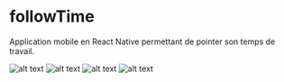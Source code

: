 # followTime
Application mobile en React Native permettant de pointer son temps de travail.

![alt text](https://i.postimg.cc/MKLVZh2Y/Simulator-Screen-Shot-i-Phone-12-Pro-Max-2021-06-18-at-01-07-07.png)
![alt text](https://i.postimg.cc/mZ87JPmJ/Simulator-Screen-Shot-i-Phone-12-Pro-Max-2021-06-18-at-01-06-05.png)
![alt text](https://i.postimg.cc/HnZ5yNJd/Simulator-Screen-Shot-i-Phone-12-Pro-Max-2021-06-18-at-01-05-57.png)
![alt text](https://i.postimg.cc/xT8L297C/Simulator-Screen-Shot-i-Phone-12-Pro-Max-2021-06-18-at-01-06-31.png)
